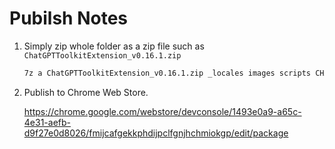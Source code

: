 # Pubilsh Notes

1. Simply zip whole folder as a zip file such as `ChatGPTToolkitExtension_v0.16.1.zip`

    ```sh
    7z a ChatGPTToolkitExtension_v0.16.1.zip _locales images scripts CHANGELOG.md manifest.json README.md
    ```

2. Publish to Chrome Web Store.

    <https://chrome.google.com/webstore/devconsole/1493e0a9-a65c-4e31-aefb-d9f27e0d8026/fmijcafgekkphdijpclfgnjhchmiokgp/edit/package>